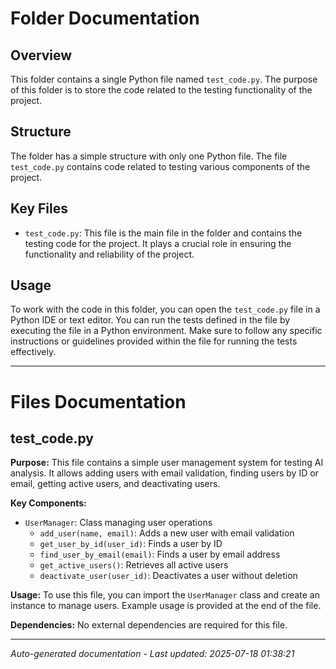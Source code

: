 # Folder Documentation

## Overview
This folder contains a single Python file named `test_code.py`. The purpose of this folder is to store the code related to the testing functionality of the project.

## Structure
The folder has a simple structure with only one Python file. The file `test_code.py` contains code related to testing various components of the project.

## Key Files
- `test_code.py`: This file is the main file in the folder and contains the testing code for the project. It plays a crucial role in ensuring the functionality and reliability of the project.

## Usage
To work with the code in this folder, you can open the `test_code.py` file in a Python IDE or text editor. You can run the tests defined in the file by executing the file in a Python environment. Make sure to follow any specific instructions or guidelines provided within the file for running the tests effectively.

---

# Files Documentation

## test_code.py

**Purpose:** This file contains a simple user management system for testing AI analysis. It allows adding users with email validation, finding users by ID or email, getting active users, and deactivating users.

**Key Components:**
- `UserManager`: Class managing user operations
  - `add_user(name, email)`: Adds a new user with email validation
  - `get_user_by_id(user_id)`: Finds a user by ID
  - `find_user_by_email(email)`: Finds a user by email address
  - `get_active_users()`: Retrieves all active users
  - `deactivate_user(user_id)`: Deactivates a user without deletion

**Usage:** To use this file, you can import the `UserManager` class and create an instance to manage users. Example usage is provided at the end of the file.

**Dependencies:** No external dependencies are required for this file.

---
*Auto-generated documentation - Last updated: 2025-07-18 01:38:21*
